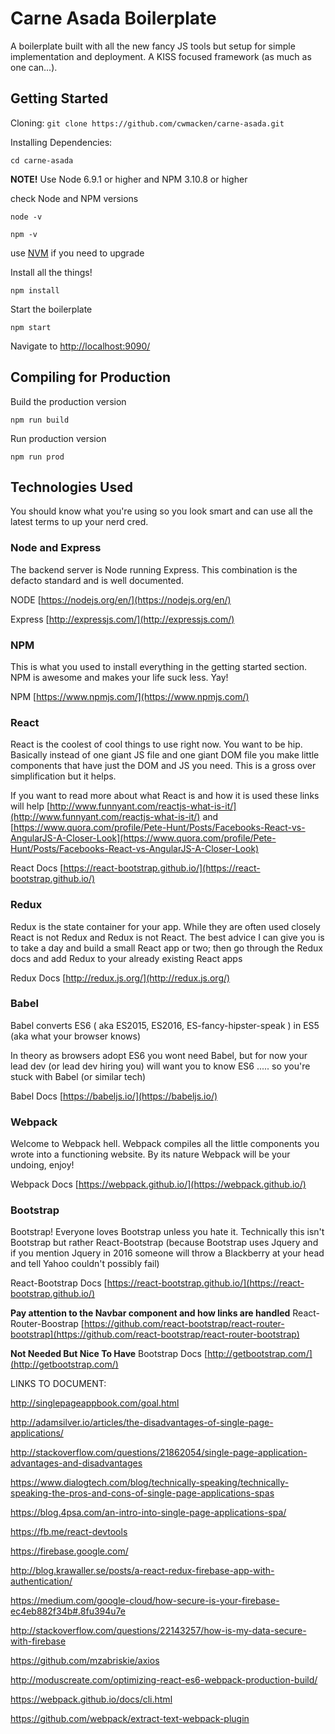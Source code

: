 # Carne Asada Boilerplate
A boilerplate built with all the new fancy JS tools but setup for simple implementation and deployment. A KISS focused framework (as much as one can...).

## Getting Started

Cloning: `git clone https://github.com/cwmacken/carne-asada.git`

Installing Dependencies:

`cd carne-asada`

**NOTE!** Use Node 6.9.1 or higher and NPM 3.10.8 or higher

check Node and NPM versions

`node -v`

`npm -v`

use [NVM](https://github.com/creationix/nvm) if you need to upgrade


Install all the things!

`npm install`

Start the boilerplate

`npm start`

Navigate to [http://localhost:9090/](http://localhost:9090/)

## Compiling for Production

Build the production version

`npm run build`

Run production version

`npm run prod`

## Technologies Used

You should know what you're using so you look smart and can use all the latest terms to up your nerd cred.

### Node and Express

The backend server is Node running Express. This combination is the defacto standard and is well documented.

NODE [https://nodejs.org/en/](https://nodejs.org/en/)

Express [http://expressjs.com/](http://expressjs.com/)

### NPM

This is what you used to install everything in the getting started section. NPM is awesome and makes your life suck less. Yay!

NPM [https://www.npmjs.com/](https://www.npmjs.com/)

### React

React is the coolest of cool things to use right now. You want to be hip. Basically instead of one giant JS file and one giant DOM file you make little components that have just the DOM and JS you need. This is a gross over simplification but it helps.

If you want to read more about what React is and how it is used these links will help [http://www.funnyant.com/reactjs-what-is-it/](http://www.funnyant.com/reactjs-what-is-it/) and [https://www.quora.com/profile/Pete-Hunt/Posts/Facebooks-React-vs-AngularJS-A-Closer-Look](https://www.quora.com/profile/Pete-Hunt/Posts/Facebooks-React-vs-AngularJS-A-Closer-Look)


React Docs [https://react-bootstrap.github.io/](https://react-bootstrap.github.io/)

### Redux

Redux is the state container for your app. While they are often used closely React is not Redux and Redux is not React. The best advice I can give you is to take a day and build a small React app or two; then go through the Redux docs and add Redux to your already existing React apps

Redux Docs [http://redux.js.org/](http://redux.js.org/)


### Babel

Babel converts ES6 ( aka ES2015, ES2016,  ES-fancy-hipster-speak ) in ES5 (aka what your browser knows)

In theory as browsers adopt ES6 you wont need Babel, but for now your lead dev (or lead dev hiring you) will want you to know ES6 ..... so you're stuck with Babel (or similar tech)

Babel Docs [https://babeljs.io/](https://babeljs.io/)


### Webpack

Welcome to Webpack hell. Webpack compiles all the little components you wrote into a functioning website. By its nature Webpack will be your undoing, enjoy!

Webpack Docs [https://webpack.github.io/](https://webpack.github.io/)

### Bootstrap

Bootstrap! Everyone loves Bootstrap unless you hate it. Technically this isn't Bootstrap but rather React-Bootstrap (because Bootstrap uses Jquery and if you mention Jquery in 2016 someone will throw a Blackberry at your head and tell Yahoo couldn't possibly fail)

React-Bootstrap Docs [https://react-bootstrap.github.io/](https://react-bootstrap.github.io/)

**Pay attention to the Navbar component and how links are handled**
React-Router-Boostrap [https://github.com/react-bootstrap/react-router-bootstrap](https://github.com/react-bootstrap/react-router-bootstrap)

**Not Needed But Nice To Have**
Bootstrap Docs [http://getbootstrap.com/](http://getbootstrap.com/)





LINKS TO DOCUMENT:

http://singlepageappbook.com/goal.html

http://adamsilver.io/articles/the-disadvantages-of-single-page-applications/

http://stackoverflow.com/questions/21862054/single-page-application-advantages-and-disadvantages

https://www.dialogtech.com/blog/technically-speaking/technically-speaking-the-pros-and-cons-of-single-page-applications-spas

https://blog.4psa.com/an-intro-into-single-page-applications-spa/

https://fb.me/react-devtools


https://firebase.google.com/

http://blog.krawaller.se/posts/a-react-redux-firebase-app-with-authentication/


https://medium.com/google-cloud/how-secure-is-your-firebase-ec4eb882f34b#.8fu394u7e

http://stackoverflow.com/questions/22143257/how-is-my-data-secure-with-firebase

https://github.com/mzabriskie/axios

http://moduscreate.com/optimizing-react-es6-webpack-production-build/

https://webpack.github.io/docs/cli.html

https://github.com/webpack/extract-text-webpack-plugin
